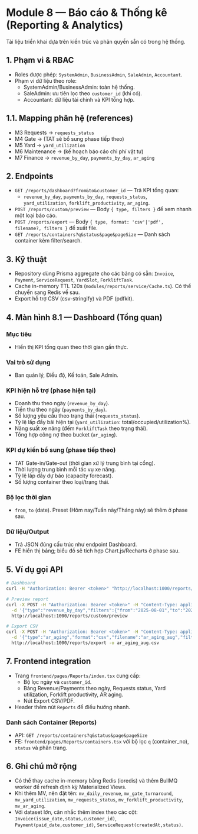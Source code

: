 # Module 8 — Báo cáo & Thống kê (Reporting & Analytics)

Tài liệu triển khai dựa trên kiến trúc và phân quyền sẵn có trong hệ thống.

## 1. Phạm vi & RBAC
- Roles được phép: `SystemAdmin`, `BusinessAdmin`, `SaleAdmin`, `Accountant`.
- Phạm vi dữ liệu theo role:
  - SystemAdmin/BusinessAdmin: toàn hệ thống.
  - SaleAdmin: ưu tiên lọc theo `customer_id` (khi có).
  - Accountant: dữ liệu tài chính và KPI tổng hợp.

## 1.1. Mapping phân hệ (references)
- M3 Requests → `requests_status`
- M4 Gate → (TAT sẽ bổ sung phase tiếp theo)
- M5 Yard → `yard_utilization`
- M6 Maintenance → (kế hoạch báo cáo chi phí vật tư)
- M7 Finance → `revenue_by_day`, `payments_by_day`, `ar_aging`

## 2. Endpoints
- `GET /reports/dashboard?from&to&customer_id` — Trả KPI tổng quan:
  - `revenue_by_day`, `payments_by_day`, `requests_status`, `yard_utilization`, `forklift_productivity`, `ar_aging`.
- `POST /reports/custom/preview` — Body `{ type, filters }` để xem nhanh một loại báo cáo.
- `POST /reports/export` — Body `{ type, format: 'csv'|'pdf', filename?, filters }` để xuất file.
- `GET /reports/containers?q&status&page&pageSize` — Danh sách container kèm filter/search.

## 3. Kỹ thuật
- Repository dùng Prisma aggregate cho các bảng có sẵn: `Invoice`, `Payment`, `ServiceRequest`, `YardSlot`, `ForkliftTask`.
- Cache in-memory TTL 120s (`modules/reports/service/Cache.ts`). Có thể chuyển sang Redis về sau.
- Export hỗ trợ CSV (csv-stringify) và PDF (pdfkit).

## 4. Màn hình 8.1 — Dashboard (Tổng quan)
### Mục tiêu
- Hiển thị KPI tổng quan theo thời gian gần thực.

### Vai trò sử dụng
- Ban quản lý, Điều độ, Kế toán, Sale Admin.

### KPI hiện hỗ trợ (phase hiện tại)
- Doanh thu theo ngày (`revenue_by_day`).
- Tiền thu theo ngày (`payments_by_day`).
- Số lượng yêu cầu theo trạng thái (`requests_status`).
- Tỷ lệ lấp đầy bãi hiện tại (`yard_utilization`: total/occupied/utilization%).
- Năng suất xe nâng (đếm `ForkliftTask` theo trạng thái).
- Tổng hợp công nợ theo bucket (`ar_aging`).

### KPI dự kiến bổ sung (phase tiếp theo)
- TAT Gate-in/Gate-out (thời gian xử lý trung bình tại cổng).
- Thời lượng trung bình mỗi tác vụ xe nâng.
- Tỷ lệ lấp đầy dự báo (capacity forecast).
- Số lượng container theo loại/trạng thái.

### Bộ lọc thời gian
- `from`, `to` (date). Preset (Hôm nay/Tuần này/Tháng này) sẽ thêm ở phase sau.

### Dữ liệu/Output
- Trả JSON đúng cấu trúc như endpoint Dashboard.
- FE hiển thị bảng; biểu đồ sẽ tích hợp Chart.js/Recharts ở phase sau.

## 5. Ví dụ gọi API
```bash
# Dashboard
curl -H "Authorization: Bearer <token>" "http://localhost:1000/reports/dashboard?from=2025-08-01&to=2025-08-31"

# Preview report
curl -X POST -H "Authorization: Bearer <token>" -H "Content-Type: application/json" \
  -d '{"type":"revenue_by_day","filters":{"from":"2025-08-01","to":"2025-08-31"}}' \
  http://localhost:1000/reports/custom/preview

# Export CSV
curl -X POST -H "Authorization: Bearer <token>" -H "Content-Type: application/json" \
  -d '{"type":"ar_aging","format":"csv","filename":"ar_aging_aug","filters":{}}' \
  http://localhost:1000/reports/export -o ar_aging_aug.csv
```

## 7. Frontend integration
- Trang `frontend/pages/Reports/index.tsx` cung cấp:
  - Bộ lọc ngày và `customer_id`.
  - Bảng Revenue/Payments theo ngày, Requests status, Yard utilization, Forklift productivity, AR aging.
  - Nút Export CSV/PDF.
- Header thêm nút `Reports` để điều hướng nhanh.

### Danh sách Container (Reports)
- API: `GET /reports/containers?q&status&page&pageSize`
- FE: `frontend/pages/Reports/containers.tsx` với bộ lọc `q` (container_no), `status` và phân trang.

## 6. Ghi chú mở rộng
- Có thể thay cache in-memory bằng Redis (ioredis) và thêm BullMQ worker để refresh định kỳ Materialized Views.
- Khi thêm MV, nên đặt tên: `mv_daily_revenue`, `mv_gate_turnaround`, `mv_yard_utilization`, `mv_requests_status`, `mv_forklift_productivity`, `mv_ar_aging`.
- Với dataset lớn, cân nhắc thêm index theo các cột: `Invoice(issue_date,status,customer_id)`, `Payment(paid_date,customer_id)`, `ServiceRequest(createdAt,status)`.



